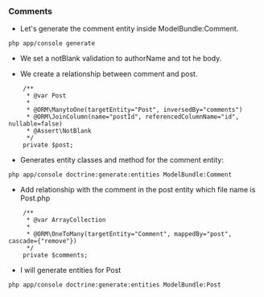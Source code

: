 ### Comments

* Let's generate the comment entity inside ModelBundle:Comment.
```
php app/console generate
```
* We set a notBlank validation to authorName and tot he body.

* We create a relationship between comment and post.
```
    /**
     * @var Post
     *
     * @ORM\ManytoOne(targetEntity="Post", inversedBy="comments")
     * @ORM\JoinColumn(name="postId", referencedColumnName="id", nullable=false)
     * @Assert\NotBlank
     */
    private $post;
```

* Generates entity classes and method for the comment entity:
```
php app/console doctrine:generate:entities ModelBundle:Comment
```

* Add relationship with the comment in the post entity which file name is Post.php
```
    /**
     * @var ArrayCollection
     *
     * @ORM\OneToMany(targetEntity="Comment", mappedBy="post", cascade={"remove"})
     */
    private $comments;
```

* I will generate entities for Post 
```
php app/console doctrine:generate:entities ModelBundle:Post
```
